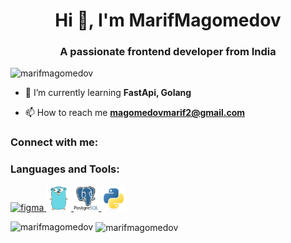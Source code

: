<h1 align="center">Hi 👋, I'm MarifMagomedov</h1>
<h3 align="center">A passionate frontend developer from India</h3>

<p align="left"> <img src="https://komarev.com/ghpvc/?username=marifmagomedov&label=Profile%20views&color=0e75b6&style=flat" alt="marifmagomedov" /> </p>

- 🌱 I’m currently learning **FastApi, Golang**

- 📫 How to reach me **magomedovmarif2@gmail.com**

<h3 align="left">Connect with me:</h3>
<p align="left">
</p>

<h3 align="left">Languages and Tools:</h3>
<p align="left"> <a href="https://www.figma.com/" target="_blank" rel="noreferrer"> <img src="https://www.vectorlogo.zone/logos/figma/figma-icon.svg" alt="figma" width="40" height="40"/> </a> <a href="https://golang.org" target="_blank" rel="noreferrer"> <img src="https://raw.githubusercontent.com/devicons/devicon/master/icons/go/go-original.svg" alt="go" width="40" height="40"/> </a> <a href="https://www.postgresql.org" target="_blank" rel="noreferrer"> <img src="https://raw.githubusercontent.com/devicons/devicon/master/icons/postgresql/postgresql-original-wordmark.svg" alt="postgresql" width="40" height="40"/> </a> <a href="https://www.python.org" target="_blank" rel="noreferrer"> <img src="https://raw.githubusercontent.com/devicons/devicon/master/icons/python/python-original.svg" alt="python" width="40" height="40"/> </a> </p>

<p><img align="left" src="https://github-readme-stats.vercel.app/api/top-langs?username=marifmagomedov&show_icons=true&locale=en&layout=compact" alt="marifmagomedov" /></p>

<p>&nbsp;<img align="center" src="https://github-readme-stats.vercel.app/api?username=marifmagomedov&show_icons=true&locale=en" alt="marifmagomedov" /></p>
